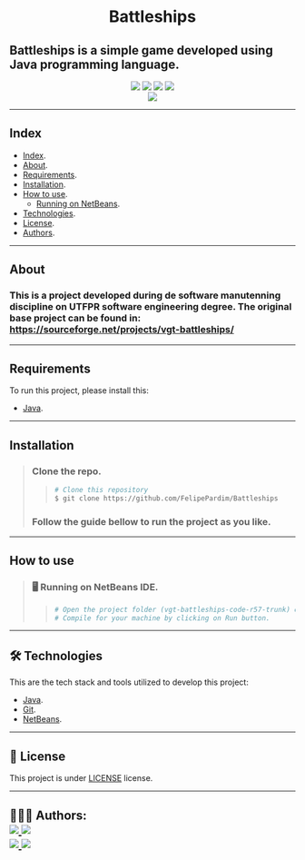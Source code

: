 <h1 align="center">
    Battleships
</h1>

## Battleships is a simple game developed using Java programming language.

<p align="center">
    <!-- Badge stars -->
	<img src="https://img.shields.io/github/stars/FelipePardim/Battleships" />
    <!-- Badge forks -->
    <img src="https://img.shields.io/github/forks/FelipePardim/Battleships" />
    <!-- Badge issues -->
    <img src="https://img.shields.io/github/issues/FelipePardim/Battleships" />
    <!-- Badge license -->
    <img src="https://img.shields.io/github/license/FelipePardim/Battleships" />
    <br>
    <!-- Badge language -->
    <img src="https://img.shields.io/badge/Java-red?logo=java" />
</p>

---

## Index
- [Index](#index).
- [About](#about).
- [Requirements](#requirements).
- [Installation](#installation).
- [How to use](#how-to-use).
    - [Running on NetBeans](#running-netbeans).
- [Technologies](#technologies).
- [License](#license).
- [Authors](#authors).
---

<!-- About this project -->
## About
### This is a project developed during de software manutenning discipline on UTFPR software engineering degree. The original base project can be found in: https://sourceforge.net/projects/vgt-battleships/

---

## Requirements

To run this project, please install this:

- [Java](https://www.java.com).

---

<!-- How to clone -->
## Installation
> ### Clone the repo.
>>   ```bash
>>  # Clone this repository
>>  $ git clone https://github.com/FelipePardim/Battleships
>>   ```
> ### Follow the guide bellow to run the project as you like.

---

<!-- How to use -->
## How to use
><h3 id="running-netbeans">
>   🖥️ Running on NetBeans IDE.
></h3>
>
>> ```bash
>># Open the project folder (vgt-battleships-code-r57-trunk) on NetBeans IDE.
>># Compile for your machine by clicking on Run button.
>>```
>
---

<!-- Tools used on this project development -->
<h2 id="technologies">
    🛠 Technologies
</h2>

This are the tech stack and tools utilized to develop this project:

- [Java](https://www.java.com).
- [Git](https://git-scm.com/).
- [NetBeans](https://netbeans.apache.org/download/index.html).

---

<h2 id="license">
    📝 License 
</h2>

This project is under [LICENSE](https://github.com/FelipePardim/Battleships/LICENSE.md) license.

---

<!-- About authors -->
<h2 id="authors">
    👨🏽‍💻 Authors:
    <div>
        <a href="https://github.com/FelipePardim" margin="10px">
            <img src="https://img.shields.io/badge/GitHub-FelipePardim-6f42c1?logo=github"/>
        </a>
        <a alt="Felipe Pardim" href="https://www.linkedin.com/in/felipe-pardim">
            <img src="https://img.shields.io/badge/LinkedIn-Felipe%20Pardim-blue?logo=linkedin"/>
        </a>
    </div>
    <div>
        <a href="https://github.com/Ltrizzini" margin="10px">
            <img src="https://img.shields.io/badge/GitHub-Ltrizzini-6f42c1?logo=github"/>
        </a>
        <a alt="Lucas Trizzini" href="https://www.linkedin.com/in/lucas-trizzini/">
            <img src="https://img.shields.io/badge/LinkedIn-Lucas%20Trizzini-blue?logo=linkedin"/>
        </a>
    </div>
</h2>
